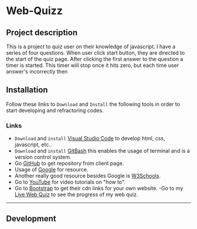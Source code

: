 # Web-Quizz

## Project description
This is a project to quiz user on their knowledge of javascript. I have a series of four questions. When user click start button, they are directed to the start of the quiz page. After clicking the first answer to the question a timer is started. This timer will stop once it hits zero, but each time user answer's incorrectly then 

## Installation 

Follow these links to `Download` and `Install` the following tools in order to start developing and refractoring codes.

### Links
-  `Download` and `install` [Visual Studio Code](https://code.visualstudio.com/) to develop html, css, javascript, etc..
- `Download` and `install` [GitBash](https://git-scm.com/downloads) this enables the usage of terminal and is a version control system.
-  Go [GitHub](http://www.github.com) to get repository from client page.
-  Usage of [Google](http://www.google.com) for resource.
- Another really good resource besides Google is [W3Schools](https://www.w3schools.com/).
- Go to [YouTube](http://www.youtube.com) for video tutorials on "how to".
- Go to [Bootstrap](https://getbootstrap.com/) to get their cdn links for your own website.
-Go to my [Live Web Quiz](https://baoxng.github.io/Web-Quizz/) to see the progress of my web quiz.

---
## Development

